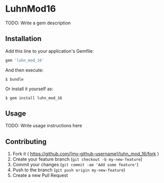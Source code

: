 # LuhnMod16

TODO: Write a gem description

## Installation

Add this line to your application's Gemfile:

```ruby
gem 'luhn_mod_16'
```

And then execute:

    $ bundle

Or install it yourself as:

    $ gem install luhn_mod_16

## Usage

TODO: Write usage instructions here

## Contributing

1. Fork it ( https://github.com/[my-github-username]/luhn_mod_16/fork )
2. Create your feature branch (`git checkout -b my-new-feature`)
3. Commit your changes (`git commit -am 'Add some feature'`)
4. Push to the branch (`git push origin my-new-feature`)
5. Create a new Pull Request
